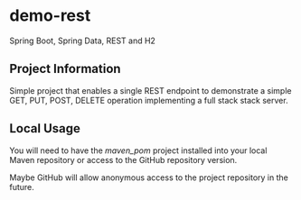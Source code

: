 # demo-rest
Spring Boot, Spring Data, REST and H2

## Project Information
Simple project that enables a single REST endpoint to demonstrate
a simple GET, PUT, POST, DELETE operation implementing a full stack
stack server.

## Local Usage
You will need to have the _maven_pom_ project installed into your
local Maven repository or access to the GitHub repository version.

Maybe GitHub will allow anonymous access to the project repository
in the future.
